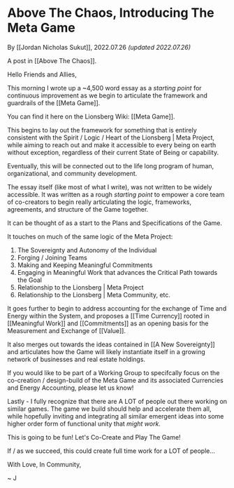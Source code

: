 # Above The Chaos, Introducing The Meta Game 
By [[Jordan Nicholas Sukut]], 2022.07.26 _(updated 2022.07.26)_

A post in [[Above The Chaos]].

Hello Friends and Allies, 

This morning I wrote up a ~4,500 word essay as a _starting point_ for continuous improvement as we begin to articulate the framework and guardrails of the [[Meta Game]]. 

You can find it here on the Lionsberg Wiki: [[Meta Game]]. 

This begins to lay out the framework for something that is entirely consistent with the Spirit / Logic / Heart of the Lionsberg | Meta Project, while aiming to reach out and make it accessible to every being on earth without exception, regardless of their current State of Being or capability. 

Eventually, this will be connected out to the life long program of human, organizational, and community development. 

The essay itself (like most of what I write), was not written to be widely accessible. It was written as a rough _starting point_ to empower a core team of co-creators to begin really articulating the logic, frameworks, agreements, and structure of the Game together.

It can be thought of as a start to the Plans and Specifications of the Game. 

It touches on much of the same logic of the Meta Project: 

1. The Sovereignty and Autonomy of the Individual 
2. Forging / Joining Teams
3. Making and Keeping Meaningful Commitments
4. Engaging in Meaningful Work that advances the Critical Path towards the Goal 
5. Relationship to the Lionsberg | Meta Project
6. Relationship to the Lionsberg | Meta Community, etc. 

It goes further to begin to address accounting for the exchange of Time and Energy within the System, and proposes a [[Time Currency]] rooted in [[Meaningful Work]] and [[Commitments]] as an opening basis for the Measurement and Exchange of [[Value]]. 

It also merges out towards the ideas contained in [[A New Sovereignty]] and articulates how the Game will likely instantiate itself in a growing network of businesses and real estate holdings. 

If you would like to be part of a Working Group to specifcally focus on the co-creation / design-build of the Meta Game and its associated Currencies and Energy Accounting, please let us know! 

Lastly - I fully recognize that there are A LOT of people out there working on similar games. The game we build should help and accelerate them all, while hopefully inviting and integrating all similar emergent ideas into some higher order form of functional unity that _might work._ 

This is going to be fun! Let's Co-Create and Play The Game! 

If / as we succeed, this could create full time work for a LOT of people... 

With Love, In Community, 

~ J 
